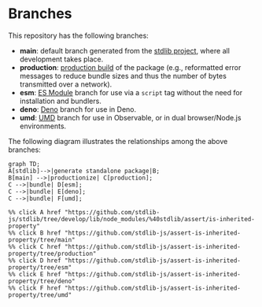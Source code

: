 <!--

@license Apache-2.0

Copyright (c) 2022 The Stdlib Authors.

Licensed under the Apache License, Version 2.0 (the "License");
you may not use this file except in compliance with the License.
You may obtain a copy of the License at

    http://www.apache.org/licenses/LICENSE-2.0

Unless required by applicable law or agreed to in writing, software
distributed under the License is distributed on an "AS IS" BASIS,
WITHOUT WARRANTIES OR CONDITIONS OF ANY KIND, either express or implied.
See the License for the specific language governing permissions and
limitations under the License.

-->

# Branches

This repository has the following branches:

-   **main**: default branch generated from the [stdlib project][stdlib-url], where all development takes place.
-   **production**: [production build][production-url] of the package (e.g., reformatted error messages to reduce bundle sizes and thus the number of bytes transmitted over a network).
-   **esm**: [ES Module][esm-url] branch for use via a `script` tag without the need for installation and bundlers.
-   **deno**: [Deno][deno-url] branch for use in Deno.
-   **umd**: [UMD][umd-url] branch for use in Observable, or in dual browser/Node.js environments.

The following diagram illustrates the relationships among the above branches:

```mermaid
graph TD;
A[stdlib]-->|generate standalone package|B;
B[main] -->|productionize| C[production];
C -->|bundle| D[esm];
C -->|bundle| E[deno];
C -->|bundle| F[umd];

%% click A href "https://github.com/stdlib-js/stdlib/tree/develop/lib/node_modules/%40stdlib/assert/is-inherited-property"
%% click B href "https://github.com/stdlib-js/assert-is-inherited-property/tree/main"
%% click C href "https://github.com/stdlib-js/assert-is-inherited-property/tree/production"
%% click D href "https://github.com/stdlib-js/assert-is-inherited-property/tree/esm"
%% click E href "https://github.com/stdlib-js/assert-is-inherited-property/tree/deno"
%% click F href "https://github.com/stdlib-js/assert-is-inherited-property/tree/umd"
```

[stdlib-url]: https://github.com/stdlib-js/stdlib/tree/develop/lib/node_modules/%40stdlib/assert/is-inherited-property
[production-url]: https://github.com/stdlib-js/assert-is-inherited-property/tree/production
[deno-url]: https://github.com/stdlib-js/assert-is-inherited-property/tree/deno
[umd-url]: https://github.com/stdlib-js/assert-is-inherited-property/tree/umd
[esm-url]: https://github.com/stdlib-js/assert-is-inherited-property/tree/esm